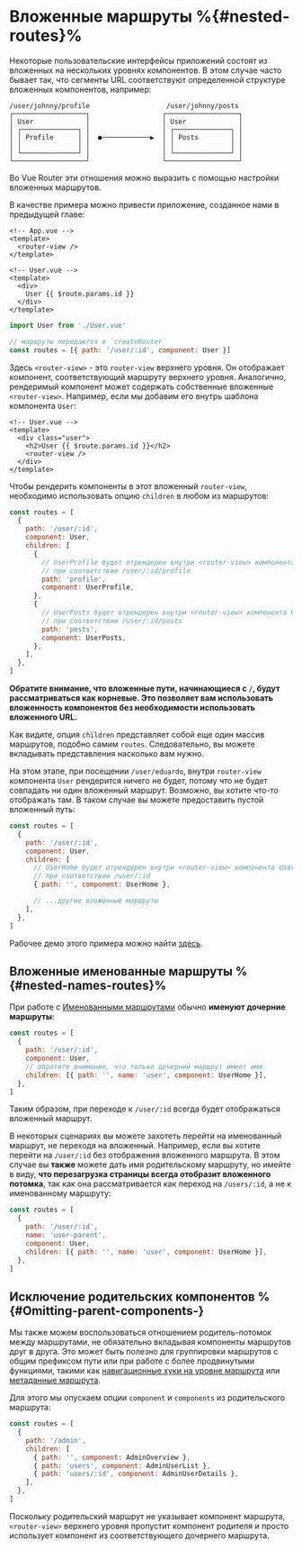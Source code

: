 # Вложенные маршруты %{#nested-routes}%

<VueSchoolLink
  href="https://vueschool.io/lessons/nested-routes"
  title="Узнайте о вложенных маршрутах"
/>

Некоторые пользовательские интерфейсы приложений состоят из вложенных на нескольких уровнях компонентов. В этом случае часто бывает так, что сегменты URL соответствуют определенной структуре вложенных компонентов, например:

```
/user/johnny/profile                   /user/johnny/posts 
┌──────────────────┐                  ┌──────────────────┐
│ User             │                  │ User             │
│ ┌──────────────┐ │                  │ ┌──────────────┐ │
│ │ Profile      │ │  ●────────────▶  │ │ Posts        │ │
│ │              │ │                  │ │              │ │
│ └──────────────┘ │                  │ └──────────────┘ │
└──────────────────┘                  └──────────────────┘
```

Во Vue Router эти отношения можно выразить с помощью настройки вложенных маршрутов.

В качестве примера можно привести приложение, созданное нами в предыдущей главе:

```vue
<!-- App.vue -->
<template>
  <router-view />
</template>
```

```vue
<!-- User.vue -->
<template>
  <div>
    User {{ $route.params.id }}
  </div>
</template>
```

```js
import User from './User.vue'

// маршруты передаются в `createRouter`
const routes = [{ path: '/user/:id', component: User }]
```

Здесь `<router-view>` - это `router-view` верхнего уровня. Он отображает компонент, соответствующий маршруту верхнего уровня. Аналогично, рендеримый компонент может содержать собственные вложенные `<router-view>`. Например, если мы добавим его внутрь шаблона компонента `User`:

```vue
<!-- User.vue -->
<template>
  <div class="user">
    <h2>User {{ $route.params.id }}</h2>
    <router-view />
  </div>
</template>
```

Чтобы рендерить компоненты в этот вложенный `router-view`, необходимо использовать опцию `children` в любом из маршрутов:

```js
const routes = [
  {
    path: '/user/:id',
    component: User,
    children: [
      {
        // UserProfile будет отрендерен внутри <router-view> компонента User
        // при соответствии /user/:id/profile
        path: 'profile',
        component: UserProfile,
      },
      {
        // UserPosts будет отрендерен внутри <router-view> компонента User
        // при соответствии /user/:id/posts
        path: 'posts',
        component: UserPosts,
      },
    ],
  },
]
```

**Обратите внимание, что вложенные пути, начинающиеся с `/`, будут рассматриваться как корневые. Это позволяет вам использовать вложенность компонентов без необходимости использовать вложенного URL.**

Как видите, опция `children` представляет собой еще один массив маршрутов, подобно самим `routes`. Следовательно, вы можете вкладывать представления насколько вам нужно.

На этом этапе, при посещении `/user/eduardo`, внутри `router-view` компонента `User` рендерится ничего не будет, потому что не будет совпадать ни один вложенный маршрут. Возможно, вы хотите что-то отображать там. В таком случае вы можете предоставить пустой вложенный путь:

```js
const routes = [
  {
    path: '/user/:id',
    component: User,
    children: [
      // UserHome будет отрендерен внутри <router-view> компонента User
      // при соответствии /user/:id
      { path: '', component: UserHome },

      // ...другие вложенные маршруты
    ],
  },
]
```

Рабочее демо этого примера можно найти [здесь](https://codesandbox.io/s/nested-views-vue-router-4-examples-hl326?initialpath=%2Fusers%2Feduardo).

## Вложенные именованные маршруты %{#nested-names-routes}%

При работе с [Именованными маршрутами](./named-routes.md) обычно **именуют дочерние маршруты**:

```js
const routes = [
  {
    path: '/user/:id',
    component: User,
    // обратите внимание, что только дочерний маршрут имеет имя
    children: [{ path: '', name: 'user', component: UserHome }],
  },
]
```

Таким образом, при переходе к `/user/:id` всегда будет отображаться вложенный маршрут.

В некоторых сценариях вы можете захотеть перейти на именованный маршрут, не переходя на вложенный. Например, если вы хотите перейти на `/user/:id` без отображения вложенного маршрута. В этом случае вы **также** можете дать имя родительскому маршруту, но имейте в виду, **что перезагрузка страницы всегда отобразит вложенного потомка**, так как она рассматривается как переход на `/users/:id`, а не к именованному маршруту:

```js
const routes = [
  {
    path: '/user/:id',
    name: 'user-parent',
    component: User,
    children: [{ path: '', name: 'user', component: UserHome }],
  },
]
```

## Исключение родительских компонентов <Badge text="4.1+" /> %{#Omitting-parent-components-}

Мы также можем воспользоваться отношением родитель-потомок между маршрутами, не обязательно вкладывая компоненты маршрутов друг в друга. Это может быть полезно для группировки маршрутов с общим префиксом пути или при работе с более продвинутыми функциями, такими как [навигационные хуки на уровне маршрута](../advanced/navigation-guards#Per-Route-Guard) или [метаданные маршрута](../advanced/meta).

Для этого мы опускаем опции `component` и `components` из родительского маршрута:

```js
const routes = [
  {
    path: '/admin',
    children: [
      { path: '', component: AdminOverview },
      { path: 'users', component: AdminUserList },
      { path: 'users/:id', component: AdminUserDetails },
    ],
  },
]
```

Поскольку родительский маршрут не указывает компонент маршрута, `<router-view>` верхнего уровня пропустит компонент родителя и просто использует компонент из соответствующего дочернего маршрута.
